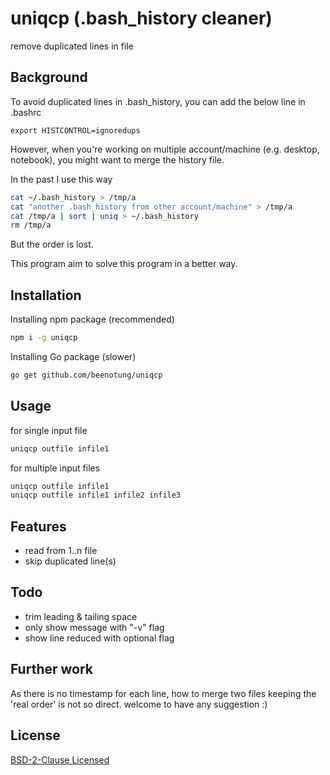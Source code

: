 # uniqcp (.bash_history cleaner)
remove duplicated lines in file

## Background
To avoid duplicated lines in .bash_history, you can add the below line in .bashrc
```
export HISTCONTROL=ignoredups
```
However, when you're working on multiple account/machine (e.g. desktop, notebook), you might want to merge the history file.

In the past I use this way
```bash
cat ~/.bash_history > /tmp/a
cat "another .bash_history from other account/machine" > /tmp/a
cat /tmp/a | sort | uniq > ~/.bash_history
rm /tmp/a
```
But the order is lost.

This program aim to solve this program in a better way.

## Installation
Installing npm package (recommended)
```bash
npm i -g uniqcp
```
Installing Go package (slower)
```bash
go get github.com/beenotung/uniqcp
```

## Usage
for single input file
```bash
uniqcp outfile infile1
```
for multiple input files
```bash
uniqcp outfile infile1
uniqcp outfile infile1 infile2 infile3
```

## Features
 - read from 1..n file
 - skip duplicated line(s)

## Todo
 - trim leading & tailing space
 - only show message with "-v" flag
 - show line reduced with optional flag

## Further work
As there is no timestamp for each line, how to merge two files keeping the 'real order' is not so direct. welcome to have any suggestion :)

## License
[BSD-2-Clause Licensed](./LICENSE)
